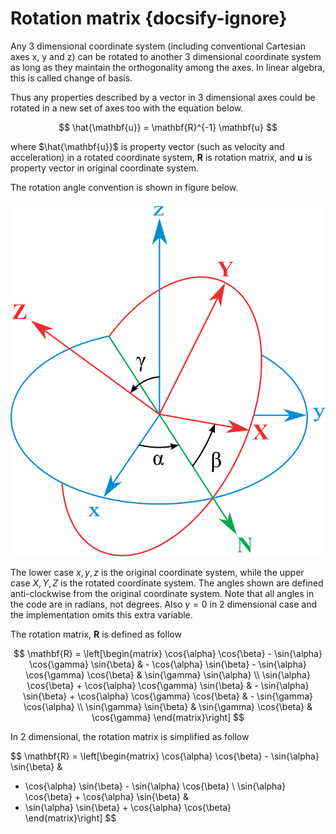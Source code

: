 # Rotation matrix {docsify-ignore}

Any 3 dimensional coordinate system (including conventional Cartesian axes x, y and z) can be rotated to another 3 dimensional coordinate system as long as they maintain the orthogonality among the axes. In linear algebra, this is called change of basis. 

Thus any properties described by a vector in 3 dimensional axes could be rotated in a new set of axes too with the equation below.

$$ \hat{\mathbf{u}} = \mathbf{R}^{-1} \mathbf{u} $$

where $\hat{\mathbf{u}}$ is property vector (such as velocity and acceleration) in a rotated coordinate system, $\mathbf{R}$ is rotation matrix, and $\mathbf{u}$ is property vector in original coordinate system.

The rotation angle convention is shown in figure below. 

![alt text](Eulerangles.png "Euler Angles convention in the code")

The lower case $x, y, z$ is the original coordinate system, while the upper case $X, Y, Z$ is the rotated coordinate system. The angles shown are defined anti-clockwise from the original coordinate system. Note that all angles in the code are in radians, not degrees. Also $\gamma = 0$ in 2 dimensional case and the implementation omits this extra variable. 

The rotation matrix, $\mathbf{R}$ is defined as follow

$$
\mathbf{R} = \left[\begin{matrix} \cos{\alpha} \cos{\beta} - \sin{\alpha} \cos{\gamma} \sin{\beta} & - \cos{\alpha} \sin{\beta} - \sin{\alpha} \cos{\gamma} \cos{\beta} & \sin{\gamma} \sin{\alpha} \\ \sin{\alpha} \cos{\beta} + \cos{\alpha} \cos{\gamma} \sin{\beta} &  - \sin{\alpha} \sin{\beta} + \cos{\alpha} \cos{\gamma} \cos{\beta} & - \sin{\gamma} \cos{\alpha} \\ \sin{\gamma} \sin{\beta} & \sin{\gamma} \cos{\beta} & \cos{\gamma} \end{matrix}\right]
$$

In 2 dimensional, the rotation matrix is simplified as follow

$$
\mathbf{R} = \left[\begin{matrix} 
\cos{\alpha} \cos{\beta} - \sin{\alpha} \sin{\beta} & 
- \cos{\alpha} \sin{\beta} - \sin{\alpha} \cos{\beta} \\
\sin{\alpha} \cos{\beta} + \cos{\alpha} \sin{\beta} & 
- \sin{\alpha} \sin{\beta} + \cos{\alpha} \cos{\beta} \
\end{matrix}\right]
$$



